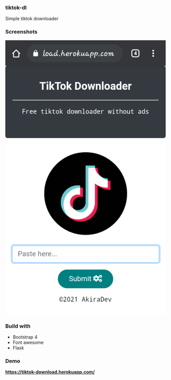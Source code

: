 ### tiktok-dl

Simple tiktok downloader

### Screenshots
<img src="demo.png"/>

### Build with
- Bootstrap 4
- Font awesome
- Flask

### Demo
<b>https://tiktok-download.herokuapp.com/</b>
